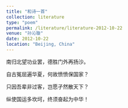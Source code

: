 ```yaml
---
title: "和诗一首"
collection: literature
type: "poem"
permalink: /literature/literature-2012-10-22
venue: "孙沁璇"
date: 2012-10-22
location: "Beijing, China"
---
```


南归北望功业罢，德胜门外再扬沙。

自古冤屈遍华夏，何故愤愤保国家？

只因吾辈非过客，岂愿孑然散天下？

纵使国运多坎坷，终须奋起为中华！
